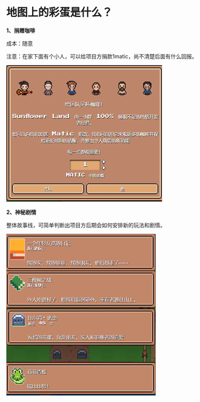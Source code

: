 # 地图上的彩蛋是什么？

**1、捐赠咖啡**

成本：随意

注意：在家下面有个小人，可以给项目方捐款1matic，尚不清楚后面有什么回报。

![](../.gitbook/assets/图片4.png)

**2、神秘剧情**

整体故事线，可简单判断出项目方后期会如何安排新的玩法和剧情。

![](../.gitbook/assets/243444c2281703687a0e2ad6764e9a9.png)
